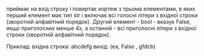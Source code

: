 приймає на вхід строку і повертає кортеж з трьома елементами, в яких перший елемент має тип str і включає всі голосні літери з вхідної строки  (зворотній алфавітний порядок). Другий елемент - bool  - вказує False, якщо приголосних менше 4х, а останній - всі приголосні літери з вхідної строки (зворотній алфавітний порядок).

Приклад:
вхідна строка: abcdefg
вихід: (ea, False , gfdcb)

